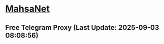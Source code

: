 
# [MahsaNet](https://t.me/mahsa_net)
## Free Telegram Proxy (Last Update: 2025-09-03 08:08:56)

    